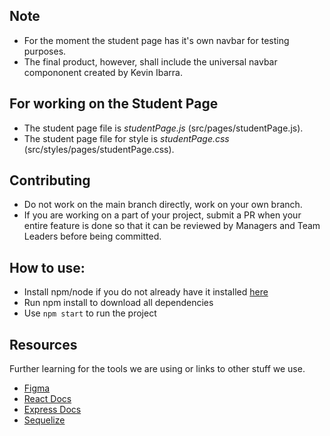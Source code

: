 ## Note
* For the moment the student page has it's own navbar for testing purposes.
* The final product, however, shall include the universal navbar compononent created by Kevin Ibarra.

## For working on the Student Page
* The student page file is *studentPage.js* (src/pages/studentPage.js).
* The student page file for style is *studentPage.css* (src/styles/pages/studentPage.css).

## Contributing
* Do not work on the main branch directly, work on your own branch.
* If you are working on a part of your project, submit a PR when your entire feature
  is done so that it can be reviewed by Managers and Team Leaders before being committed.


## How to use:
* Install npm/node if you do not already have it installed [here](https://nodejs.org/en/download)
* Run npm install to download all dependencies
* Use `npm start` to run the project
  
## Resources
Further learning for the tools we are using or links to other stuff we use.
  
 * [Figma](https://www.figma.com/file/IWqzrTlf0xV8O1M3G8rldM/Student-Enrollment-Platform---SWE?type=design&node-id=0%3A1&mode=design&t=4TCzbT35dAltGejj-1)
 * [React Docs](https://react.dev/learn)
 * [Express Docs](https://expressjs.com/en/guide/routing.html)
 * [Sequelize](https://sequelize.org/docs/v6/getting-started/)
